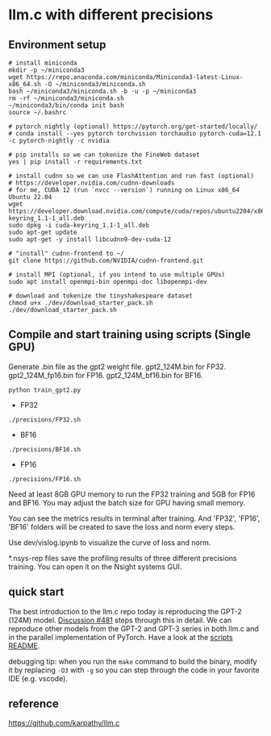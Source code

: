 # llm.c with different precisions


## Environment setup
```
# install miniconda
mkdir -p ~/miniconda3
wget https://repo.anaconda.com/miniconda/Miniconda3-latest-Linux-x86_64.sh -O ~/miniconda3/miniconda.sh
bash ~/miniconda3/miniconda.sh -b -u -p ~/miniconda3
rm -rf ~/miniconda3/miniconda.sh
~/miniconda3/bin/conda init bash
source ~/.bashrc

# pytorch nightly (optional) https://pytorch.org/get-started/locally/
# conda install --yes pytorch torchvision torchaudio pytorch-cuda=12.1 -c pytorch-nightly -c nvidia

# pip installs so we can tokenize the FineWeb dataset
yes | pip install -r requirements.txt

# install cudnn so we can use FlashAttention and run fast (optional)
# https://developer.nvidia.com/cudnn-downloads
# for me, CUDA 12 (run `nvcc --version`) running on Linux x86_64 Ubuntu 22.04
wget https://developer.download.nvidia.com/compute/cuda/repos/ubuntu2204/x86_64/cuda-keyring_1.1-1_all.deb
sudo dpkg -i cuda-keyring_1.1-1_all.deb
sudo apt-get update
sudo apt-get -y install libcudnn9-dev-cuda-12

# "install" cudnn-frontend to ~/
git clone https://github.com/NVIDIA/cudnn-frontend.git

# install MPI (optional, if you intend to use multiple GPUs)
sudo apt install openmpi-bin openmpi-doc libopenmpi-dev

# download and tokenize the tinyshakespeare dataset
chmod u+x ./dev/download_starter_pack.sh
./dev/download_starter_pack.sh
```

## Compile and start training using scripts (Single GPU)
Generate .bin file as the gpt2 weight file. gpt2_124M.bin for FP32. gpt2_124M_fp16.bin for FP16. gpt2_124M_bf16.bin for BF16.
```
python train_gpt2.py
``` 

- FP32
```
./precisions/FP32.sh
```
- BF16
```
./precisions/BF16.sh
```
- FP16
```
./precisions/FP16.sh
```
Need at least 8GB GPU memory to run the FP32 training and 5GB for FP16 and BF16. You may adjust the batch size for GPU having small memory.

You can see the metrics results in terminal after training. And 'FP32', 'FP16', 'BF16' folders will be created to save the loss and norm every steps.

Use dev/vislog.ipynb to visualize the curve of loss and norm.

*.nsys-rep files save the profiling results of three different precisions training. You can open it on the Nsight systems GUI.
## quick start

The best introduction to the llm.c repo today is reproducing the GPT-2 (124M) model. [Discussion #481](https://github.com/karpathy/llm.c/discussions/481) steps through this in detail. We can reproduce other models from the GPT-2 and GPT-3 series in both llm.c and in the parallel implementation of PyTorch. Have a look at the [scripts README](scripts/README.md).

debugging tip: when you run the `make` command to build the binary, modify it by replacing `-O3` with `-g` so you can step through the code in your favorite IDE (e.g. vscode).

## reference
https://github.com/karpathy/llm.c